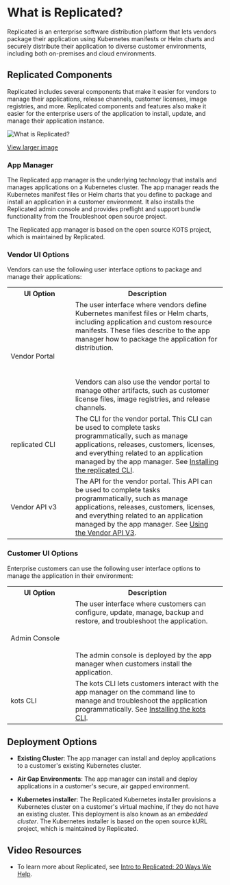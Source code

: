 # What is Replicated?

Replicated is an enterprise software distribution platform that lets vendors package their application using Kubernetes manifests or Helm charts and securely distribute their application to diverse customer environments, including both on-premises and cloud environments.

## Replicated Components

Replicated includes several components that make it easier for vendors to manage their
applications, release channels, customer licenses, image
registries, and more. Replicated components and features also make it easier for the enterprise
users of the application to install, update, and manage their application instance.

![What is Replicated?](/images/what-is-replicated.png)

[View larger image](/images/what-is-replicated.png)

### App Manager

The Replicated app manager is the underlying technology that installs and manages applications on a Kubernetes cluster. The app manager reads the Kubernetes manifest files or Helm charts that you define to package and install an application in a customer environment. It also installs the Replicated admin console and provides preflight and support bundle functionality from the Troubleshoot open source project.

The Replicated app manager is based on the open source KOTS project, which is maintained by Replicated.

### Vendor UI Options

Vendors can use the following user interface options to package and manage their applications:

<table>
  <tr>
    <th width="30%">UI Option</th>
    <th width="70%">Description</th>
  </tr>
  <tr>
    <td>Vendor Portal</td>
    <td>The user interface where vendors
    define Kubernetes manifest files or Helm charts, including application and custom resource
    manifests. These files describe to the app manager how to
    package the application for distribution. <br></br><br></br>Vendors can also use the vendor portal
    to manage other artifacts, such as customer license files, image registries, and
    release channels.</td>
  </tr>
  <tr>
    <td>replicated CLI</td>
    <td>The CLI for the vendor portal. This CLI can be used to complete tasks programmatically, such as manage applications, releases, customers, licenses, and everything related to an application managed by the app manager. See <a href="reference/replicated-cli-installing">Installing the replicated CLI</a>.</td>
  </tr>
  <tr>
    <td>Vendor API v3</td>
    <td>The API for the vendor portal. This API can be used to complete tasks programmatically, such as manage applications, releases, customers, licenses, and everything related to an application managed by the app manager. See <a href="reference/vendor-api-using">Using the Vendor API V3</a>.</td>
  </tr>
</table>


### Customer UI Options

Enterprise customers can use the following user interface options to manage the application in their environment:

<table>
  <tr>
    <th width="30%">UI Option</th>
    <th width="70%">Description</th>
  </tr>
  <tr>
    <td>Admin Console</td>
    <td>The user interface where customers can configure, update, manage, backup and restore, and troubleshoot
    the application. <br></br><br></br>The admin console is deployed by the app manager
    when customers install the application.</td>
  </tr>
  <tr>
    <td>kots CLI</td>
    <td>The kots CLI lets customers interact with the app manager on the command line to manage and troubleshoot the application programmatically. See <a href="reference/kots-cli-getting-started">Installing the kots CLI</a>.</td>
  </tr>
</table>


## Deployment Options

- **Existing Cluster**: The app manager can install and deploy applications to a customer's existing Kubernetes cluster.

- **Air Gap Environments**: The app manager can install and deploy applications in a customer's secure, air gapped environment.

- **Kubernetes installer**: The Replicated Kubernetes installer provisions a Kubernetes
cluster on a customer's virtual machine, if they do not have an existing cluster. This deployment is also known as an _embedded cluster_. The Kubernetes installer is based on the open source
kURL project, which is maintained by Replicated.

## Video Resources

- To learn more about Replicated, see [Intro to Replicated: 20 Ways We Help](https://www.youtube.com/watch?v=2eOh7CofY3Q&t=779s).
